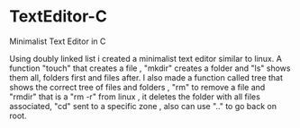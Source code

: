 # TextEditor-C
Minimalist Text Editor in C

Using doubly linked list i created a minimalist text editor similar to linux.
A function "touch" that creates a file , "mkdir" creates a folder and "ls"
shows them all, folders first and files after. I also made a function called
tree that shows the correct tree of files and folders , "rm" to remove
a file and "rmdir" that is a "rm -r" from linux , it deletes the folder with all
files associated, "cd" sent to a specific zone , also can use ".." to go back on root.
